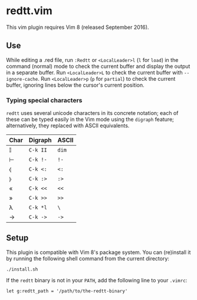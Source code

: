 # redtt.vim

This vim plugin requires Vim 8 (released September 2016).

## Use

While editing a .red file, run `:Redtt` or `<LocalLeader>l` (`l` for `load`) in
the command (normal) mode to check the current buffer and display the output in
a separate buffer. Run `<LocalLeader>L` to check the current buffer with
`--ignore-cache`. Run `<LocalLeader>p` (`p` for `partial`) to check the current
buffer, ignoring lines below the cursor's current position.

### Typing special characters

`redtt` uses several unicode characters in its concrete notation; each of these
can be typed easily in the Vim mode using the `digraph` feature; alternatively,
they replaced with ASCII equivalents.

| Char | Digraph   | ASCII |
|------|-----------|-------|
| 𝕀    | `C-k II`  | `dim` |
| ⊢    | `C-k !-`  | `!-`  |
| ⦉    | `C-k <:`  | `<:`  |
| ⦊    | `C-k :>`  | `:>`  |
| «    | `C-k <<`  | `<<`  |
| »    | `C-k >>`  | `>>`  |
| λ    | `C-k *l`  | `\`   |
| →    | `C-k ->`  | `->`  |

## Setup

This plugin is compatible with Vim 8's package system. You can (re)install it by
running the following shell command from the current directory:

    ./install.sh

If the `redtt` binary is not in your `PATH`, add the following line to your
`.vimrc`:

    let g:redtt_path = '/path/to/the-redtt-binary'
